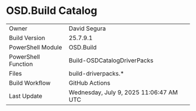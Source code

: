 ﻿# OSD.Build Catalog

| | |
|-|-|
| Owner | David Segura |
| Build Version | 25.7.9.1 |
| PowerShell Module | OSD.Build |
| PowerShell Function | Build-OSDCatalogDriverPacks |
| Files | build-driverpacks.* |
| Build Workflow | GitHub Actions |
| Last Update | Wednesday, July 9, 2025 11:06:47 AM UTC |
